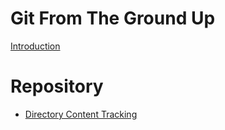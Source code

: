 # Git From The Ground Up

[Introduction](..\README.md)

# Repository

- [Directory Content Tracking](..\1-directory-content-tracking.md)
